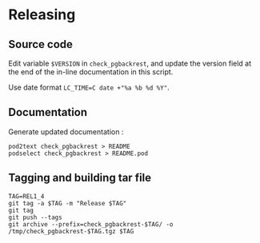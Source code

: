 # Releasing

## Source code

Edit variable `$VERSION` in `check_pgbackrest`, and update the version field at
the end of the in-line documentation in this script.

Use date format `LC_TIME=C date +"%a %b %d %Y"`.

## Documentation

Generate updated documentation :
```
pod2text check_pgbackrest > README
podselect check_pgbackrest > README.pod
```

## Tagging and building tar file

```
TAG=REL1_4
git tag -a $TAG -m "Release $TAG"
git tag
git push --tags
git archive --prefix=check_pgbackrest-$TAG/ -o /tmp/check_pgbackrest-$TAG.tgz $TAG
```
